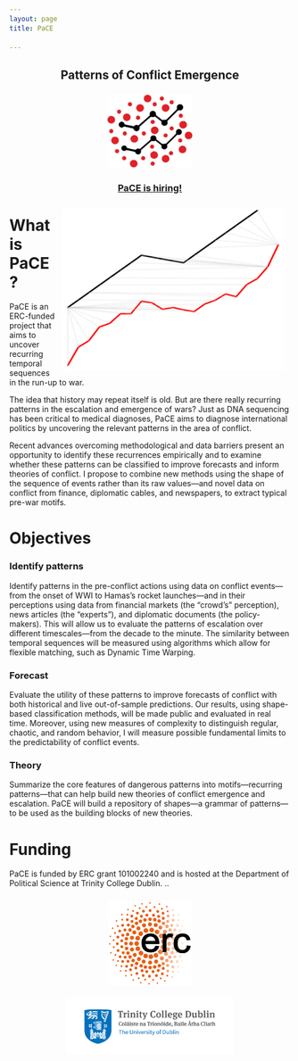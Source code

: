 ```yaml
---
layout: page
title: PaCE 

---
```


<html>
<head>
<style>
.center {
  display: block;
  margin-left: auto;
  margin-right: auto;
  Padding: 10px
}
</style>
</head>

<h2><center>
Patterns of Conflict Emergence
</center></h2>

<h3><center>
<img src='assets/images/PaCE_final_icon.png' width="30%">
</center></h3>

<h3><center>
<a href='http://www.conflictpatterns.com/openPositions'>PaCE is hiring!
</a>
</center></h3>

<div>
  <img src="assets/images/paceLogo.png" width="400px" class='center' align="right" /> 
</div>
</html>


# What is PaCE?
PaCE is an ERC-funded project that aims to uncover recurring temporal sequences in the run-up to war.

The idea that history may repeat itself is old. But are there really recurring patterns in the escalation and emergence of wars? Just as DNA sequencing has been critical to medical diagnoses, PaCE aims to diagnose international politics by uncovering the relevant patterns in the area of conflict.

Recent advances overcoming methodological and data barriers present an opportunity to identify
these recurrences empirically and to examine whether these patterns can be classified to improve forecasts
and inform theories of conflict. I propose to combine new methods using the shape of the sequence of
events rather than its raw values—and novel data on conflict from finance, diplomatic cables, and
newspapers, to extract typical pre-war motifs. 

# Objectives
### Identify patterns
Identify patterns in the pre-conflict actions using data on conflict events—from the onset of WWI
to Hamas’s rocket launches—and in their perceptions using data from financial markets (the
“crowd’s” perception), news articles (the “experts”), and diplomatic documents (the policy-makers).
This will allow us to evaluate the patterns of escalation over different timescales—from the decade
to the minute. The similarity between temporal sequences will be measured using algorithms which
allow for flexible matching, such as Dynamic Time Warping.

### Forecast
Evaluate the utility of these patterns to improve forecasts of conflict with both historical and live
out-of-sample predictions. Our results, using shape-based classification methods, will be made public
and evaluated in real time. Moreover, using new measures of complexity to distinguish regular,
chaotic, and random behavior, I will measure possible fundamental limits to the predictability of
conflict events.

### Theory
Summarize the core features of dangerous patterns into motifs—recurring patterns—that can help
build new theories of conflict emergence and escalation. PaCE will build a repository of shapes—a
grammar of patterns—to be used as the building blocks of new theories.

# Funding
PaCE is funded by ERC grant 101002240 and is hosted at the Department of Political Science at Trinity College Dublin. ..





<div float="center" width="2000px">
  <img src="assets/images/ercTransparent.png" width="150px" class='center' align='center'/>
  <img src="assets/images/Trinity_Main_Logo.jpeg" width="300px" class='center' align='center'/>
</div>
